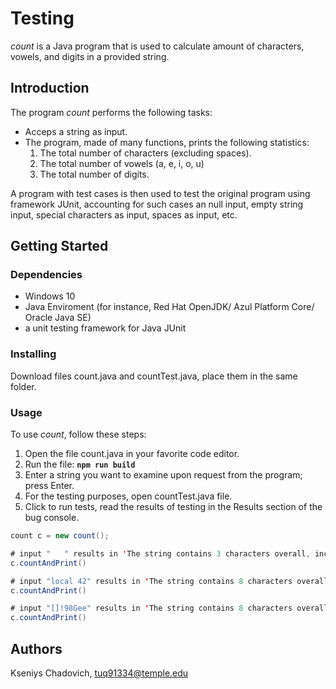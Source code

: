# Testing
_count_ is a Java program that is used to calculate amount of characters, vowels, and digits in a provided string.

## Introduction
The program _count_ performs the following tasks:
- Acceps a string as input.
- The program, made of many functions, prints the following statistics:
  1. The total number of characters (excluding spaces).
  2. The total number of vowels (a, e, i, o, u)
  3. The total number of digits.
     
A program with test cases is then used to test the original program using framework JUnit, accounting for  such cases an null input, empty string input, special characters as input, spaces as input, etc. 

## Getting Started
### Dependencies
- Windows 10
- Java Enviroment (for instance, Red Hat OpenJDK/ Azul Platform Core/ Oracle Java SE)
- a unit testing framework for Java JUnit
### Installing
Download files count.java and countTest.java, place them in the same folder.
### Usage

To use _count_, follow these steps:

1. Open the file count.java in your favorite code editor.
2. Run the file: **`npm run build`**
3. Enter a string you want to examine upon request from the program; press Enter.
4. For the testing purposes, open countTest.java file.
5. Click to run tests, read the results of testing in the Results section of the bug console. 

```java
count c = new count();

# input "   " results in 'The string contains 3 characters overall, including 0 vowels and 0 digits.'
c.countAndPrint()

# input "local 42" results in 'The string contains 8 characters overall, including 2 vowels and 2 digits.'
c.countAndPrint()

# input "[]!98Gee" results in 'The string contains 8 characters overall, including 2 vowels and 2 digits.'
c.countAndPrint()
```



## Authors
Kseniys Chadovich, tuq91334@temple.edu

